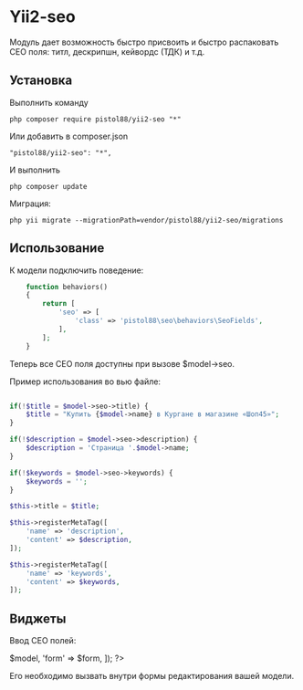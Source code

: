 Yii2-seo
==========

Модуль дает возможность быстро присвоить и быстро распаковать СЕО поля: титл, дескрипшн, кейвордс (ТДК) и т.д.

Установка
---------------------------------

Выполнить команду

```
php composer require pistol88/yii2-seo "*"
```

Или добавить в composer.json

```
"pistol88/yii2-seo": "*",
```

И выполнить

```
php composer update
```

Миграция:

```
php yii migrate --migrationPath=vendor/pistol88/yii2-seo/migrations
```

Использование
---------------------------------

К модели подключить поведение:

```php
    function behaviors()
    {
        return [
            'seo' => [
                'class' => 'pistol88\seo\behaviors\SeoFields',
            ],
        ];
    }
```

Теперь все СЕО поля доступны при вызове $model->seo.

Пример использования во вью файле:

```php

if(!$title = $model->seo->title) {
    $title = "Купить {$model->name} в Кургане в магазине «Шоп45»";
}

if(!$description = $model->seo->description) {
    $description = 'Страница '.$model->name;
}

if(!$keywords = $model->seo->keywords) {
    $keywords = '';
}

$this->title = $title;

$this->registerMetaTag([
    'name' => 'description',
    'content' => $description,
]);

$this->registerMetaTag([
    'name' => 'keywords',
    'content' => $keywords,
]);

```

Виджеты
---------------------------------

Ввод СЕО полей:

<?=\pistol88\seo\widgets\SeoForm::widget([
        'model' => $model, 
        'form' => $form, 
    ]); ?>

Его необходимо вызвать внутри формы редактирования вашей модели.
